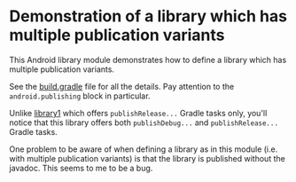 # Demonstration of a library which has multiple publication variants

This Android library module demonstrates how to define a library which has multiple publication variants.

See the [build.gradle](build.gradle) file for all the details. Pay attention to the `android.publishing` block in particular.

Unlike [library1](../library1) which offers `publishRelease...` Gradle tasks only,
you'll notice that this library offers both `publishDebug...` and `publishRelease...` Gradle tasks.

One problem to be aware of when defining a library as in this module (i.e. with multiple publication variants)
is that the library is published without the javadoc. This seems to me to be a bug.

